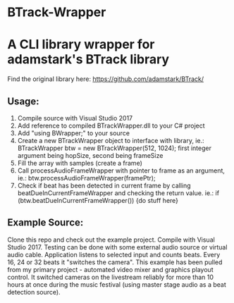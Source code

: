 # BTrack-Wrapper
A CLI library wrapper for adamstark's BTrack library
====================================================

Find the original library here: https://github.com/adamstark/BTrack/

Usage:
---------------
1. Compile source with Visual Studio 2017
2. Add reference to compiled BTrackWrapper.dll to your C# project
3. Add "using BWrapper;" to your source
4. Create a new BTrackWrapper object to interface with library,
ie.: BTrackWrapper btw = new BTrackWrapper(512, 1024); first integer argument being hopSize, second being frameSize
5. Fill the array with samples (create a frame)
6. Call processAudioFrameWrapper with pointer to frame as an argument,
ie.: btw.processAudioFrameWrapper(framePtr);
7. Check if beat has been detected in current frame by calling beatDueInCurrentFrameWrapper and checking the return value.
ie.: if (btw.beatDueInCurrentFrameWrapper()) {do stuff here} 

Example Source:
---------------
Clone this repo and check out the example project. Compile with Visual Studio 2017.
Testing can be done with some external audio source or virtual audio cable.
Application listens to selected input and counts beats. Every 16, 24 or 32 beats it "switches the camera".
This example has been pulled from my primary project - automated video mixer and graphics playout control.
It switched cameras on the livestream reliably for more than 10 hours at once during the music festival (using master stage audio as a beat detection source).